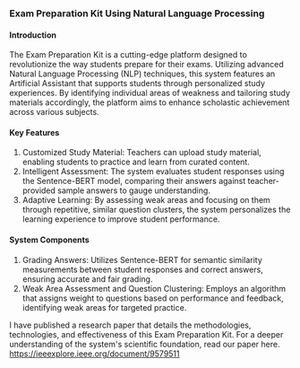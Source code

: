 ### Exam Preparation Kit Using Natural Language Processing
#### Introduction
The Exam Preparation Kit is a cutting-edge platform designed to revolutionize the way students prepare for their exams. Utilizing advanced Natural Language Processing (NLP) techniques, this system features an Artificial Assistant that supports students through personalized study experiences. By identifying individual areas of weakness and tailoring study materials accordingly, the platform aims to enhance scholastic achievement across various subjects.

#### Key Features
1) Customized Study Material: Teachers can upload study material, enabling students to practice and learn from curated content.
2) Intelligent Assessment: The system evaluates student responses using the Sentence-BERT model, comparing their answers against teacher-provided sample answers to gauge understanding.
3) Adaptive Learning: By assessing weak areas and focusing on them through repetitive, similar question clusters, the system personalizes the learning experience to improve student performance.

#### System Components
1) Grading Answers: Utilizes Sentence-BERT for semantic similarity measurements between student responses and correct answers, ensuring accurate and fair grading.
2) Weak Area Assessment and Question Clustering: Employs an algorithm that assigns weight to questions based on performance and feedback, identifying weak areas for targeted practice.

I have published a research paper that details the methodologies, technologies, and effectiveness of this Exam Preparation Kit. For a deeper understanding of the system's scientific foundation, read our paper here. https://ieeexplore.ieee.org/document/9579511
